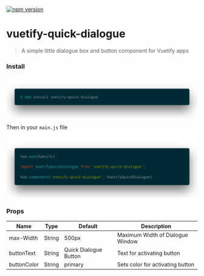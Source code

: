 [![npm version](https://badge.fury.io/js/vuetify-quick-dialogue.svg)](https://badge.fury.io/js/vuetify-quick-dialogue)

# vuetify-quick-dialogue
> A simple little dialogue box and button component for Vuetify apps

### Install

![install_terminal](./img/install_terminal.png)

Then in your `main.js` file

![install_main](./img/install_main.png)

### Props

Name           | Type   | Default                                            | Description
-------------- | ------ | -------------------------------------------------- | ----------------------------------------------------------------------
max-Width | String | 500px | Maximum Width of Dialogue Window
buttonText | String | Quick Dialogue Button | Text for activating button
buttonColor | String | primary | Sets color for activating button